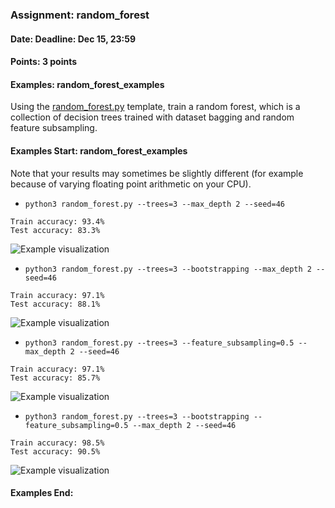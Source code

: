 ### Assignment: random_forest
#### Date: Deadline: Dec 15, 23:59
#### Points: 3 points
#### Examples: random_forest_examples

Using the [random_forest.py](https://github.com/ufal/npfl129/tree/master/labs/09/random_forest.py)
template, train a random forest, which is a collection of decision trees trained
with dataset bagging and random feature subsampling.

#### Examples Start: random_forest_examples
Note that your results may sometimes be slightly different (for example because of varying floating point arithmetic on your CPU).
- `python3 random_forest.py --trees=3 --max_depth 2 --seed=46`
```
Train accuracy: 93.4%
Test accuracy: 83.3%
```
![Example visualization](//ufal.mff.cuni.cz/~straka/courses/npfl129/2021/tasks/figures/random_forest_1.svgz)
- `python3 random_forest.py --trees=3 --bootstrapping --max_depth 2 --seed=46`
```
Train accuracy: 97.1%
Test accuracy: 88.1%
```
![Example visualization](//ufal.mff.cuni.cz/~straka/courses/npfl129/2021/tasks/figures/random_forest_2.svgz)
- `python3 random_forest.py --trees=3 --feature_subsampling=0.5 --max_depth 2 --seed=46`
```
Train accuracy: 97.1%
Test accuracy: 85.7%
```
![Example visualization](//ufal.mff.cuni.cz/~straka/courses/npfl129/2021/tasks/figures/random_forest_3.svgz)
- `python3 random_forest.py --trees=3 --bootstrapping --feature_subsampling=0.5 --max_depth 2 --seed=46`
```
Train accuracy: 98.5%
Test accuracy: 90.5%
```
![Example visualization](//ufal.mff.cuni.cz/~straka/courses/npfl129/2021/tasks/figures/random_forest_4.svgz)
#### Examples End:
